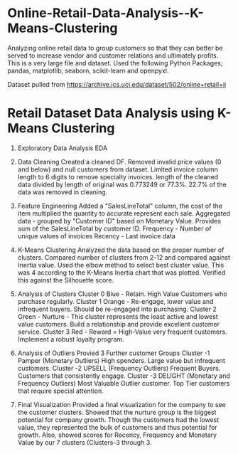 # Online-Retail-Data-Analysis--K-Means-Clustering
Analyzing online retail data to group customers so that they can better be served to increase vendor and customer relations and ultimately profits. This is a very large file and dataset. Used the following Python Packages; pandas, matplotlib, seaborn, scikit-learn and openpyxl.

Dataset pulled from https://archive.ics.uci.edu/dataset/502/online+retail+ii

# Retail Dataset Data Analysis using K-Means Clustering

1. Exploratory Data Analysis EDA
   
2. Data Cleaning
Created a cleaned DF. Removed invalid price values (0 and below) and null customers from dataset. Limited invoice column length to 6 digits to remove specialty invoices. 
length of the cleaned data divided by length of original was 0.773249 or 77.3%. 22.7% of the data was removed in cleaning.

3. Feature Engineering
  Added a "SalesLineTotal" column, the cost of the item multiplied the quantity to accurate represent each sale.
  Aggregated data - grouped by "Customer ID" based on
Monetary Value. Provides sum of the SalesLineTotal by customer ID.
Frequency - Number of unique values of invoices
Recency - Last invoice data
   
4. K-Means Clustering
Analyzed the data based on the proper number of clusters. Compared number of clusters from 2-12 and compared against Inertia value. Used the elbow method to select best cluster value. This was 4 according to the K-Means Inertia chart that was plotted. Verified this against the Silhouette score.

5. Analysis of Clusters
Cluster 0 Blue - Retain. High Value Customers who purchase regularly.
Cluster 1 Orange - Re-engage, lower value and infrequent buyers. Should be re-engaged into purchasing.
Cluster 2 Green - Nurture - This cluster represents the least active and lowest value customers. Build a relationship and provide excellent customer service.
Cluster 3 Red - Reward = High-Value very frequent customers. Implement a robust loyalty program.

6. Analysis of Outliers
Provied 3 Further customer Groups
Cluster -1 Pamper (Monetary Outliers) High spenders. Large value but infrequent customers. 
Cluster -2 UPSELL (Frequency Outliers) Frequent Buyers. Customers that consistently engage.
Cluster -3 DELIGHT (Monetary and Frequency Outliers) Most Valuable Outlier customer. Top Tier customers that require special attention.

7. Final Visualization
Provided a final visualization for the company to see the customer clusters. Showed that the nurture group is the biggest potential for company growth. Though the customers had the lowest value, they represented the bulk of customers and thus potential for growth. Also, showed scores for Recency, Frequency and Monetary Value by our 7 clusters (Clusters-3 through 3.
